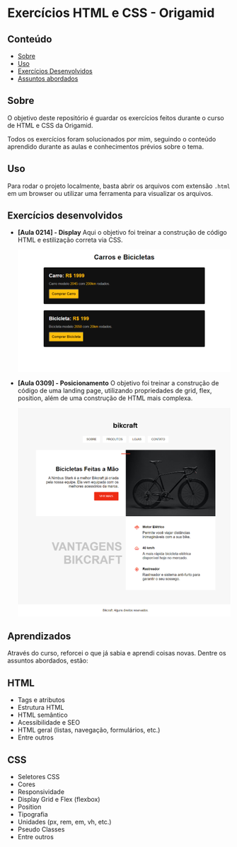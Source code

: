 # Exercícios HTML e CSS - Origamid

## Conteúdo

- [Sobre](#sobre)
- [Uso](#uso)
- [Exercícios Desenvolvidos](#exercicios)
- [Assuntos abordados](#aprendizados)

## Sobre <a name = "sobre"></a>

O objetivo deste repositório é guardar os exercícios feitos durante o curso de HTML e CSS da Origamid.

Todos os exercícios foram solucionados por mim, seguindo o conteúdo aprendido durante as aulas e conhecimentos prévios sobre o tema.

## Uso <a name = "uso"></a>

Para rodar o projeto localmente, basta abrir os arquivos com extensão `.html` em um browser ou utilizar uma ferramenta para visualizar os arquivos.

## Exercícios desenvolvidos <a name = "exercicios"></a>

- **[Aula 0214] - Display**
  Aqui o objetivo foi treinar a construção de código HTML e estilização correta via CSS.

  ![Imagem exercício display](/0214-exercicio-display/exercicio-display.png)

- **[Aula 0309] - Posicionamento**
  O objetivo foi treinar a construção de código de uma landing page, utilizando propriedades de grid, flex, position, além de uma construção de HTML mais complexa.

  ![Imagem exercício posicionamento](/0309-exercicio-posicionamento/exercicio-posicionamento.png)

## Aprendizados <a name = "aprendizados"></a>

Através do curso, reforcei o que já sabia e aprendi coisas novas. Dentre os assuntos abordados, estão:

## HTML

- Tags e atributos
- Estrutura HTML
- HTML semântico
- Acessibilidade e SEO
- HTML geral (listas, navegação, formulários, etc.)
- Entre outros

## CSS

- Seletores CSS
- Cores
- Responsividade
- Display Grid e Flex (flexbox)
- Position
- Tipografia
- Unidades (px, rem, em, vh, etc.)
- Pseudo Classes
- Entre outros
